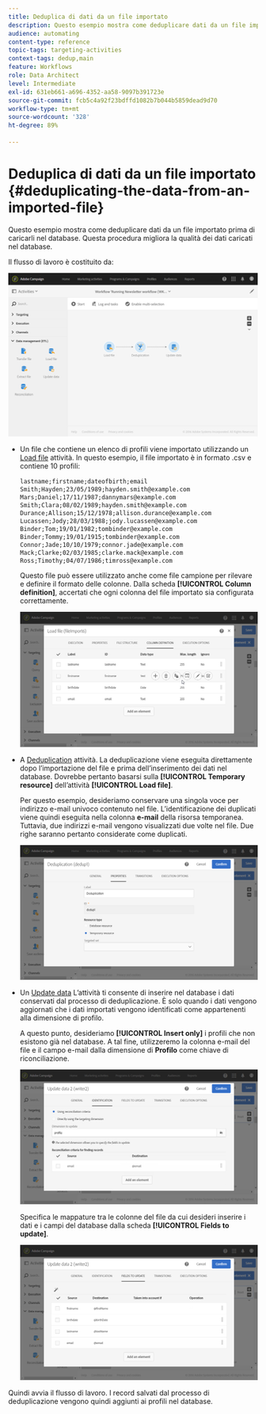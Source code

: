 ```yaml
---
title: Deduplica di dati da un file importato
description: Questo esempio mostra come deduplicare dati da un file importato prima di caricarli nel database.
audience: automating
content-type: reference
topic-tags: targeting-activities
context-tags: dedup,main
feature: Workflows
role: Data Architect
level: Intermediate
exl-id: 631eb661-a696-4352-aa58-9097b391723e
source-git-commit: fcb5c4a92f23bdffd1082b7b044b5859dead9d70
workflow-type: tm+mt
source-wordcount: '328'
ht-degree: 89%

---
```


# Deduplica di dati da un file importato {#deduplicating-the-data-from-an-imported-file}

Questo esempio mostra come deduplicare dati da un file importato prima di caricarli nel database. Questa procedura migliora la qualità dei dati caricati nel database.

Il flusso di lavoro è costituito da:

![](assets/deduplication_example2_workflow.png)

* Un file che contiene un elenco di profili viene importato utilizzando un [Load file](../../automating/using/load-file.md) attività. In questo esempio, il file importato è in formato .csv e contiene 10 profili:

   ```
   lastname;firstname;dateofbirth;email
   Smith;Hayden;23/05/1989;hayden.smith@example.com
   Mars;Daniel;17/11/1987;dannymars@example.com
   Smith;Clara;08/02/1989;hayden.smith@example.com
   Durance;Allison;15/12/1978;allison.durance@example.com
   Lucassen;Jody;28/03/1988;jody.lucassen@example.com
   Binder;Tom;19/01/1982;tombinder@example.com
   Binder;Tommy;19/01/1915;tombinder@example.com
   Connor;Jade;10/10/1979;connor.jade@example.com
   Mack;Clarke;02/03/1985;clarke.mack@example.com
   Ross;Timothy;04/07/1986;timross@example.com
   ```

   Questo file può essere utilizzato anche come file campione per rilevare e definire il formato delle colonne. Dalla scheda **[!UICONTROL Column definition]**, accertati che ogni colonna del file importato sia configurata correttamente.

   ![](assets/deduplication_example2_fileloading.png)

* A [Deduplication](../../automating/using/deduplication.md) attività. La deduplicazione viene eseguita direttamente dopo l’importazione del file e prima dell’inserimento dei dati nel database. Dovrebbe pertanto basarsi sulla **[!UICONTROL Temporary resource]** dell’attività **[!UICONTROL Load file]**.

   Per questo esempio, desideriamo conservare una singola voce per indirizzo e-mail univoco contenuto nel file. L’identificazione dei duplicati viene quindi eseguita nella colonna **e-mail** della risorsa temporanea. Tuttavia, due indirizzi e-mail vengono visualizzati due volte nel file. Due righe saranno pertanto considerate come duplicati.

   ![](assets/deduplication_example2_dedup.png)

* Un [Update data](../../automating/using/update-data.md) L’attività ti consente di inserire nel database i dati conservati dal processo di deduplicazione. È solo quando i dati vengono aggiornati che i dati importati vengono identificati come appartenenti alla dimensione di profilo.

   A questo punto, desideriamo **[!UICONTROL Insert only]** i profili che non esistono già nel database. A tal fine, utilizzeremo la colonna e-mail del file e il campo e-mail dalla dimensione di **Profilo** come chiave di riconciliazione.

   ![](assets/deduplication_example2_writer1.png)

   Specifica le mappature tra le colonne del file da cui desideri inserire i dati e i campi del database dalla scheda **[!UICONTROL Fields to update]**.

   ![](assets/deduplication_example2_writer2.png)

Quindi avvia il flusso di lavoro. I record salvati dal processo di deduplicazione vengono quindi aggiunti ai profili nel database.
